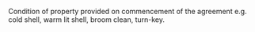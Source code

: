 Condition of property provided on commencement of the agreement e.g. cold shell, warm lit shell, broom clean, turn-key.